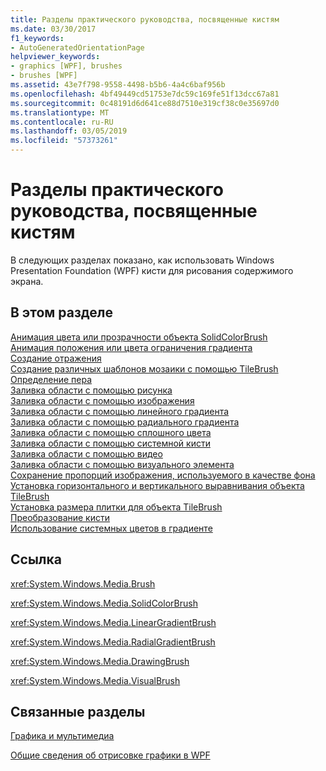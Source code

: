 ```yaml
---
title: Разделы практического руководства, посвященные кистям
ms.date: 03/30/2017
f1_keywords:
- AutoGeneratedOrientationPage
helpviewer_keywords:
- graphics [WPF], brushes
- brushes [WPF]
ms.assetid: 43e7f798-9558-4498-b5b6-4a4c6baf956b
ms.openlocfilehash: 4bf49449cd51753e7dc59c169fe51f13dcc67a81
ms.sourcegitcommit: 0c48191d6d641ce88d7510e319cf38c0e35697d0
ms.translationtype: MT
ms.contentlocale: ru-RU
ms.lasthandoff: 03/05/2019
ms.locfileid: "57373261"
---
```

# <a name="brushes-how-to-topics"></a>Разделы практического руководства, посвященные кистям
В следующих разделах показано, как использовать Windows Presentation Foundation (WPF) кисти для рисования содержимого экрана.  
  
## <a name="in-this-section"></a>В этом разделе  
 [Анимация цвета или прозрачности объекта SolidColorBrush](how-to-animate-the-color-or-opacity-of-a-solidcolorbrush.md)  
 [Анимация положения или цвета ограничения градиента](how-to-animate-the-position-or-color-of-a-gradient-stop.md)  
 [Создание отражения](how-to-create-a-reflection.md)  
 [Создание различных шаблонов мозаики с помощью TileBrush](how-to-create-different-tile-patterns-with-a-tilebrush.md)  
 [Определение пера](how-to-define-a-pen.md)  
 [Заливка области с помощью рисунка](how-to-paint-an-area-with-a-drawing.md)  
 [Заливка области с помощью изображения](how-to-paint-an-area-with-an-image.md)  
 [Заливка области с помощью линейного градиента](how-to-paint-an-area-with-a-linear-gradient.md)  
 [Заливка области с помощью радиального градиента](how-to-paint-an-area-with-a-radial-gradient.md)  
 [Заливка области с помощью сплошного цвета](how-to-paint-an-area-with-a-solid-color.md)  
 [Заливка области с помощью системной кисти](how-to-paint-an-area-with-a-system-brush.md)  
 [Заливка области с помощью видео](how-to-paint-an-area-with-a-video.md)  
 [Заливка области с помощью визуального элемента](how-to-paint-an-area-with-a-visual.md)  
 [Сохранение пропорций изображения, используемого в качестве фона](how-to-preserve-the-aspect-ratio-of-an-image-used-as-a-background.md)  
 [Установка горизонтального и вертикального выравнивания объекта TileBrush](how-to-set-the-horizontal-and-vertical-alignment-of-a-tilebrush.md)  
 [Установка размера плитки для объекта TileBrush](how-to-set-the-tile-size-for-a-tilebrush.md)  
 [Преобразование кисти](how-to-transform-a-brush.md)  
 [Использование системных цветов в градиенте](how-to-use-system-colors-in-a-gradient.md)  
  
## <a name="reference"></a>Ссылка  
 <xref:System.Windows.Media.Brush>  
  
 <xref:System.Windows.Media.SolidColorBrush>  
  
 <xref:System.Windows.Media.LinearGradientBrush>  
  
 <xref:System.Windows.Media.RadialGradientBrush>  
  
 <xref:System.Windows.Media.DrawingBrush>  
  
 <xref:System.Windows.Media.VisualBrush>  
  
## <a name="related-sections"></a>Связанные разделы  
 [Графика и мультимедиа](index.md)  
  
 [Общие сведения об отрисовке графики в WPF](wpf-graphics-rendering-overview.md)
